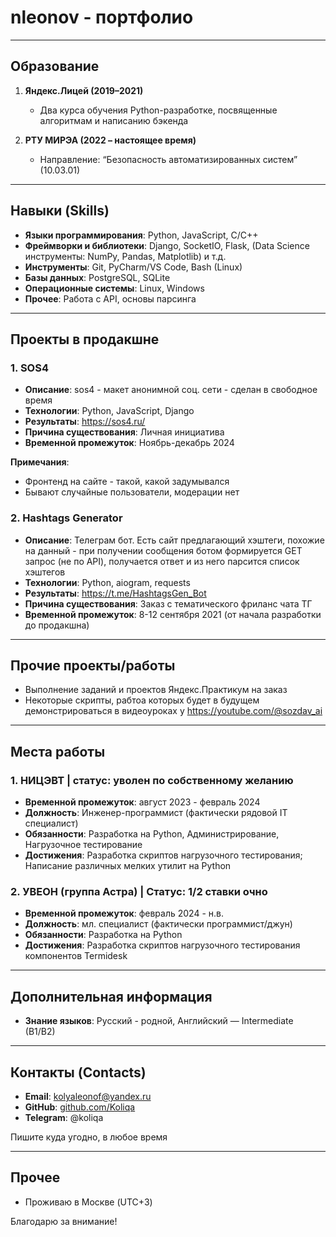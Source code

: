 # nleonov - портфолио

---

## Образование

1. **Яндекс.Лицей (2019–2021)**  
   - Два курса обучения Python-разработке, посвященные алгоритмам и написанию бэкенда

2. **РТУ МИРЭА (2022 – настоящее время)**  
   - Направление: “Безопасность автоматизированных систем” (10.03.01)


---

## Навыки (Skills)

- **Языки программирования**: Python, JavaScript, C/C++
- **Фреймворки и библиотеки**: Django, SocketIO, Flask, (Data Science инструменты: NumPy, Pandas, Matplotlib) и т.д.
- **Инструменты**: Git, PyCharm/VS Code, Bash (Linux)
- **Базы данных**: PostgreSQL, SQLite
- **Операционные системы**: Linux, Windows
- **Прочее**: Работа с API, основы парсинга

---

## Проекты в продакшне


### 1. SOS4
- **Описание**: sos4 - макет анонимной соц. сети - сделан в свободное время
- **Технологии**: Python, JavaScript, Django   
- **Результаты**: https://sos4.ru/
- **Причина существования**: Личная инициатива 
- **Временной промежуток**: Ноябрь-декабрь 2024

**Примечания**:
- Фронтенд на сайте - такой, какой задумывался
- Бывают случайные пользователи, модерации нет

### 2. Hashtags Generator
- **Описание**: Телеграм бот. Есть сайт предлагающий хэштеги, похожие на данный - при получении сообщения ботом формируется GET запрос (не по API), получается ответ и из него парсится список хэштегов
- **Технологии**:  Python, aiogram, requests
- **Результаты**: https://t.me/HashtagsGen_Bot
- **Причина существования**: Заказ с тематического фриланс чата ТГ
- **Временной промежуток**: 8-12 сентября 2021 (от начала разработки до продакшна)

---

## Прочие проекты/работы
- Выполнение заданий и проектов Яндекс.Практикум на заказ
- Некоторые скрипты, рабтоа которых будет в будущем демонстрироваться в видеоуроках у https://youtube.com/@sozdav_ai

---

## Места работы

### 1. НИЦЭВТ | статус: уволен по собственному желанию
- **Временной промежуток**: август 2023 - февраль 2024
- **Должность**: Инженер-программист (фактически рядовой IT специалист)
- **Обязанности**: Разработка на Python, Администрирование, Нагрузочное тестирование
- **Достижения**: Разработка скриптов нагрузочного тестирования; Написание различных мелких утилит на Python

### 2. УВЕОН (группа Астра) | Статус: 1/2 ставки очно
- **Временной промежуток**: февраль 2024 - н.в.
- **Должность**: мл. специалист (фактически программист/джун)
- **Обязанности**: Разработка на Python
- **Достижения**: Разработка скриптов нагрузочного тестирования компонентов Termidesk

---

## Дополнительная информация

- **Знание языков**: Русский - родной, Английский — Intermediate (B1/B2)

---

## Контакты (Contacts)

- **Email**: kolyaleonof@yandex.ru
- **GitHub**: [github.com/Koliqa](https://github.com/Koliqa)
- **Telegram**: @koliqa

Пишите куда угодно, в любое время

---

## Прочее
- Проживаю в Москве (UTC+3)

Благодарю за внимание!
